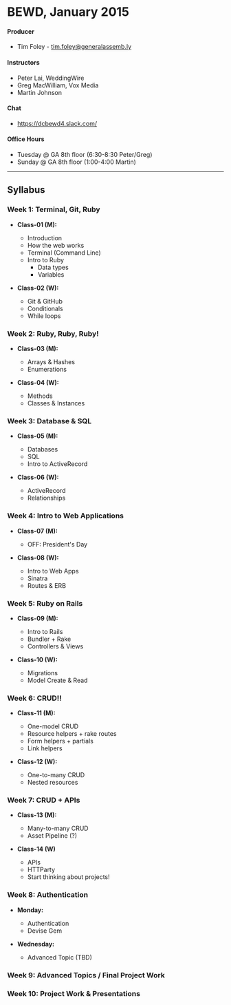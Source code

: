 # BEWD, January 2015

#### Producer
- Tim Foley - tim.foley@generalassemb.ly

#### Instructors
 - Peter Lai, WeddingWire
 - Greg MacWilliam, Vox Media
 - Martin Johnson

#### Chat
- https://dcbewd4.slack.com/

#### Office Hours
- Tuesday @ GA 8th floor (6:30-8:30 Peter/Greg)
- Sunday @ GA 8th floor (1:00-4:00 Martin)

---

## Syllabus

### Week 1: Terminal, Git, Ruby

- **Class-01 (M):**
  - Introduction
  - How the web works
  - Terminal (Command Line)
  - Intro to Ruby
    - Data types
    - Variables
  
- **Class-02 (W):**
  - Git & GitHub
  - Conditionals
  - While loops
  
### Week 2: Ruby, Ruby, Ruby!

- **Class-03 (M):**
  - Arrays & Hashes
  - Enumerations

- **Class-04 (W):**
  - Methods
  - Classes & Instances
  
### Week 3: Database & SQL

- **Class-05 (M):**
  - Databases
  - SQL
  - Intro to ActiveRecord

- **Class-06 (W):**
  - ActiveRecord
  - Relationships

### Week 4: Intro to Web Applications

- **Class-07 (M):**
  - OFF: President's Day

- **Class-08 (W):**
  - Intro to Web Apps
  - Sinatra
  - Routes & ERB
  
### Week 5: Ruby on Rails

- **Class-09 (M):**
  - Intro to Rails
  - Bundler + Rake
  - Controllers & Views

- **Class-10 (W):**
  - Migrations
  - Model Create & Read

### Week 6: CRUD!!

- **Class-11 (M):**
  - One-model CRUD
  - Resource helpers + rake routes
  - Form helpers + partials
  - Link helpers
  
- **Class-12 (W):**
  - One-to-many CRUD
  - Nested resources

### Week 7: CRUD + APIs

- **Class-13 (M):**
  - Many-to-many CRUD
  - Asset Pipeline (?)
 
- **Class-14 (W)**
  - APIs
  - HTTParty
  - Start thinking about projects!

### Week 8: Authentication

- **Monday:**
  - Authentication
  - Devise Gem
 
- **Wednesday:**
  - Advanced Topic (TBD)

### Week 9: Advanced Topics / Final Project Work

### Week 10: Project Work & Presentations
